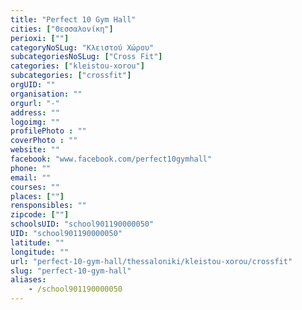 ```yaml
---
title: "Perfect 10 Gym Hall"
cities: ["Θεσσαλονίκη"]
perioxi: [""]
categoryNoSLug: "Κλειστού Χώρου"
subcategoriesNoSLug: ["Cross Fit"]
categories: ["kleistou-xorou"]
subcategories: ["crossfit"]
orgUID: ""
organisation: ""
orgurl: "-"
address: ""
logoimg: ""
profilePhoto : ""
coverPhoto : ""
website: ""
facebook: "www.facebook.com/perfect10gymhall"
phone: ""
email: ""
courses: ""
places: [""]
rensponsibles: ""
zipcode: [""]
schoolsUID: "school901190000050"
UID: "school901190000050"
latitude: ""
longitude: ""
url: "perfect-10-gym-hall/thessaloniki/kleistou-xorou/crossfit"
slug: "perfect-10-gym-hall"
aliases:
    - /school901190000050
---
```





